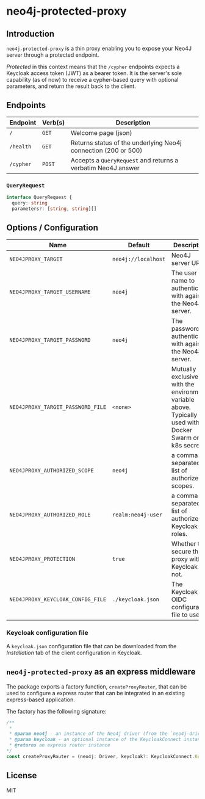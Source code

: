 # neo4j-protected-proxy

## Introduction

`neo4j-protected-proxy` is a thin proxy enabling you to expose your Neo4J server through a protected endpoint.

_Protected_ in this context means that the `/cypher` endpoints expects a Keycloak access token (JWT) as a bearer token.
It is the server's sole capability (as of now) to receive a cypher-based query with optional parameters, and return the result back to the client.

## Endpoints

| Endpoint  | Verb(s) | Description                                                    |
|-----------|---------|----------------------------------------------------------------|
| `/`       | `GET`   | Welcome page (json)                                            |
| `/health` | `GET`   | Returns status of the underlying Neo4j connection (200 or 500) |
| `/cypher` | `POST`  | Accepts a `QueryRequest` and returns a verbatim Neo4J answer   |

### `QueryRequest`

```typescript
interface QueryRequest {
  query: string
  parameters?: [string, string][]
```

## Options / Configuration

| Name                              | Default             | Description                                                                                             |
|-----------------------------------|---------------------|---------------------------------------------------------------------------------------------------------|
| `NEO4JPROXY_TARGET`               | `neo4j://localhost` | Neo4J server URL.                                                                                            |
| `NEO4JPROXY_TARGET_USERNAME`      | `neo4j`             | The user name to authenticate with against the Neo4J server.                                                                                                        |
| `NEO4JPROXY_TARGET_PASSWORD`      | `neo4j`              | The password to authenticate with against the Neo4J server.                                                                                                         |
| `NEO4JPROXY_TARGET_PASSWORD_FILE` | `<none>`            | Mutually exclusive with the environment variable above. Typically used with Docker Swarm or k8s secrets. |
| `NEO4JPROXY_AUTHORIZED_SCOPE`     | `neo4j`             | a comma-separated list of authorized scopes.                                                                                                        |
| `NEO4JPROXY_AUTHORIZED_ROLE`      | `realm:neo4j-user`  | a comma-separated list of authorized Keycloak roles.                                                                                                         |
| `NEO4JPROXY_PROTECTION`           | `true`              | Whether to secure the proxy with Keycloak or not.                                                                                                         |
| `NEO4JPROXY_KEYCLOAK_CONFIG_FILE` | `./keycloak.json`   | The Keycloak OIDC configuration file to use.                                                                                                        |

### Keycloak configuration file

A `keycloak.json` configuration file that can be downloaded from the _Installation_ tab of the client configuration in Keycloak.

## `neo4j-protected-proxy` as an express middleware

The package exports a factory function, `createProxyRouter`, that can be used to configure a express router that can be integrated in
an existing express-based application.

The factory has the following signature:

```typescript
/**
 *
 * @param neo4j - an instance of the Neo4j driver (from the `neo4j-driver` package)
 * @param keycloak - an optional instance of the KeycloakConnect instance (from the `keycloak-connect` package). Note that if you leave this one out, the proxy will not be secured.
 * @returns an express router instance
*/
const createProxyRouter = (neo4j: Driver, keycloak?: KeycloakConnect.Keycloak) => Router
```

## License

MIT

